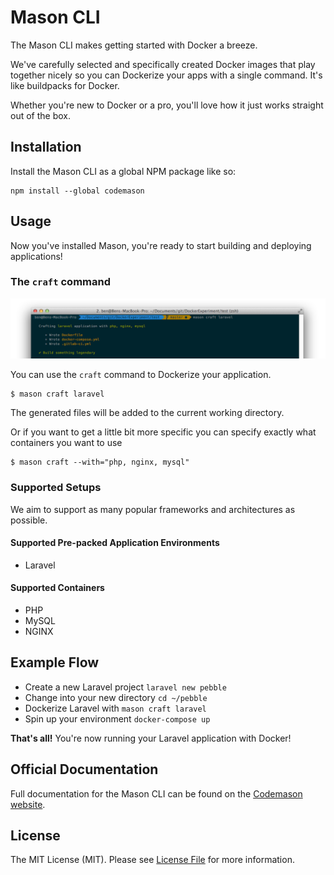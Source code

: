 # Mason CLI

The Mason CLI makes getting started with Docker a breeze. 

We've carefully selected and specifically created Docker images that play together nicely so you can Dockerize your apps with a single command. It's like buildpacks for Docker.

Whether you're new to Docker or a pro, you'll love how it just works straight out of the box.

## Installation
Install the Mason CLI as a global NPM package like so:
```
npm install --global codemason
```

## Usage
Now you've installed Mason, you're ready to start building and deploying applications!

### The `craft` command

![mason-craft-command](craft-command.png)

You can use the `craft` command to Dockerize your application.
```
$ mason craft laravel 
```
The generated files will be added to the current working directory.

Or if you want to get a little bit more specific you can specify exactly what containers you want to use
```
$ mason craft --with="php, nginx, mysql"
```


### Supported Setups
We aim to support as many popular frameworks and architectures as possible.

#### Supported Pre-packed Application Environments
- Laravel

#### Supported Containers
- PHP
- MySQL
- NGINX

## Example Flow 
- Create a new Laravel project  `laravel new pebble`
- Change into your new directory `cd ~/pebble` 
- Dockerize Laravel with `mason craft laravel`
- Spin up your environment `docker-compose up`

**That's all!** You're now running your Laravel application with Docker!


## Official Documentation 
Full documentation for the Mason CLI can be found on the [Codemason website](http://mason.ci/docs/mason-cli).


## License
The MIT License (MIT). Please see [License File](LICENSE.md) for more information.